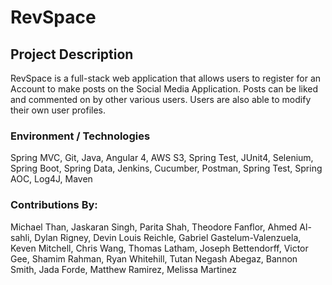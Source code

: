 # RevSpace 
## Project Description
RevSpace is a full-stack web application that allows users to register for an Account to make posts on the Social Media Application. Posts can be liked and commented on by other various users. Users are also able to modify their own user profiles.
### Environment / Technologies
Spring MVC, Git, Java, Angular 4, AWS S3, Spring Test, JUnit4, Selenium, Spring Boot, Spring Data, Jenkins, Cucumber, Postman, Spring Test, Spring AOC, Log4J, Maven
### Contributions By:
Michael Than, Jaskaran Singh, Parita Shah, Theodore Fanflor, Ahmed Al-sahli, Dylan Rigney, Devin Louis Reichle, Gabriel Gastelum-Valenzuela, Keven Mitchell, Chris Wang, Thomas Latham, Joseph Bettendorff, Victor Gee, Shamim Rahman, Ryan Whitehill, Tutan Negash Abegaz, Bannon Smith, Jada Forde, Matthew Ramirez, Melissa Martinez
